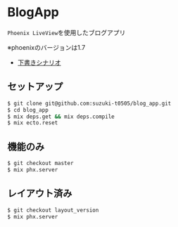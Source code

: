 # BlogApp

`Phoenix LiveView`を使用したブログアプリ

※phoenixのバージョンは1.7

- [下書きシナリオ](draft.md)

## セットアップ

```bash
$ git clone git@github.com:suzuki-t0505/blog_app.git
$ cd blog_app
$ mix deps.get && mix deps.compile
$ mix ecto.reset
```

## 機能のみ

```bash
$ git checkout master
$ mix phx.server
```

## レイアウト済み

```bash
$ git checkout layout_version
$ mix phx.server
```
